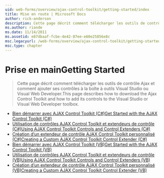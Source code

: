 ```yaml
---
uid: web-forms/overview/ajax-control-toolkit/getting-started/index
title: Mise en route | Microsoft Docs
author: rick-anderson
description: Cette page décrit comment télécharger les outils de contrôle Ajax et comment ajouter ses contrôles à la boîte à outils Visual Studio ou Visual Web Developer.
ms.author: riande
ms.date: 11/14/2011
ms.assetid: e87dbaaf-fcbe-4e42-87ee-e60e25856e8c
msc.legacyurl: /web-forms/overview/ajax-control-toolkit/getting-started
msc.type: chapter
---
```

<a name="getting-started"></a><span data-ttu-id="1d64c-103">Prise en main</span><span class="sxs-lookup"><span data-stu-id="1d64c-103">Getting Started</span></span>
====================
> <span data-ttu-id="1d64c-104">Cette page décrit comment télécharger les outils de contrôle Ajax et comment ajouter ses contrôles à la boîte à outils Visual Studio ou Visual Web Developer.</span><span class="sxs-lookup"><span data-stu-id="1d64c-104">This page describes how to download the Ajax Control Toolkit and how to add its controls to the Visual Studio or Visual Web Developer toolbox.</span></span>


- [<span data-ttu-id="1d64c-105">Bien démarrer avec AJAX Control Toolkit (C#)</span><span class="sxs-lookup"><span data-stu-id="1d64c-105">Get Started with the AJAX Control Toolkit (C#)</span></span>](get-started-with-the-ajax-control-toolkit-cs.md)
- [<span data-ttu-id="1d64c-106">Utilisation de contrôles AJAX Control Toolkit et extendeurs de contrôle (C#)</span><span class="sxs-lookup"><span data-stu-id="1d64c-106">Using AJAX Control Toolkit Controls and Control Extenders (C#)</span></span>](using-ajax-control-toolkit-controls-and-control-extenders-cs.md)
- [<span data-ttu-id="1d64c-107">Création d’un extendeur de contrôle AJAX Control Toolkit personnalisé (C#)</span><span class="sxs-lookup"><span data-stu-id="1d64c-107">Creating a Custom AJAX Control Toolkit Control Extender (C#)</span></span>](creating-a-custom-ajax-control-toolkit-control-extender-cs.md)
- [<span data-ttu-id="1d64c-108">Bien démarrer avec AJAX Control Toolkit (VB)</span><span class="sxs-lookup"><span data-stu-id="1d64c-108">Get Started with the AJAX Control Toolkit (VB)</span></span>](get-started-with-the-ajax-control-toolkit-vb.md)
- [<span data-ttu-id="1d64c-109">Utilisation de contrôles AJAX Control Toolkit et extendeurs de contrôle (VB)</span><span class="sxs-lookup"><span data-stu-id="1d64c-109">Using AJAX Control Toolkit Controls and Control Extenders (VB)</span></span>](using-ajax-control-toolkit-controls-and-control-extenders-vb.md)
- [<span data-ttu-id="1d64c-110">Création d’un extendeur de contrôle AJAX Control Toolkit personnalisé (VB)</span><span class="sxs-lookup"><span data-stu-id="1d64c-110">Creating a Custom AJAX Control Toolkit Control Extender (VB)</span></span>](creating-a-custom-ajax-control-toolkit-control-extender-vb.md)
